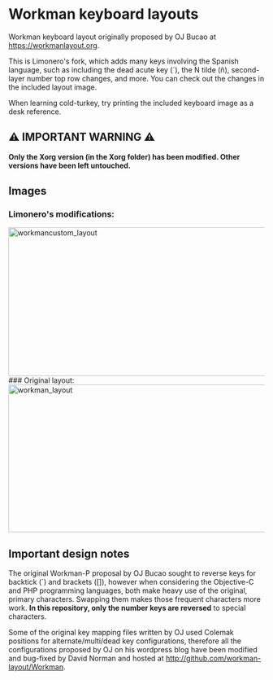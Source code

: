 Workman keyboard layouts
========================

Workman keyboard layout originally proposed by OJ Bucao at https://workmanlayout.org.

This is Limonero's fork, which adds many keys involving the Spanish language, such as including the dead acute key (´), the N tilde (ñ), second-layer number top row changes, and more. You can check out the changes in the included layout image.

When learning cold-turkey, try printing the included keyboard image as a desk reference.

## ⚠️ IMPORTANT WARNING ⚠️

**Only the Xorg version (in the Xorg folder) has been modified. Other versions have been left untouched.**

## Images
### Limonero's modifications:
<img width="940" height="292" alt="workmancustom_layout" src="https://github.com/user-attachments/assets/af763671-21f6-4add-a0a1-f2a29749fa7e" /> 
### Original layout:
<img width="869" height="290" alt="workman_layout" src="https://github.com/user-attachments/assets/4bf27bce-9c01-4181-9bf7-360f76e8dc44" />

## Important design notes

The original Workman-P proposal by OJ Bucao sought to reverse keys for backtick (`) and brackets ([]), however when considering the Objective-C and PHP programming languages, both make heavy use of the original, primary characters. Swapping them makes those frequent characters more work. **In this repository, only the number keys are reversed** to special characters.

Some of the original key mapping files written by OJ used Colemak positions for alternate/multi/dead key configurations, therefore all the configurations proposed by OJ on his wordpress blog have been modified and bug-fixed by David Norman and hosted at http://github.com/workman-layout/Workman.
